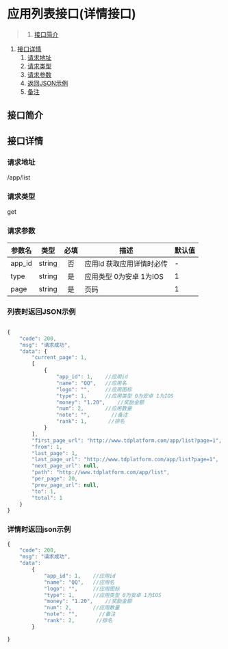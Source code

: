 # 应用列表接口(详情接口)

>1. [接口简介](#接口简介 "接口简介")
1. [接口详情](#接口详情 "接口详情")
	1. [请求地址](#请求地址 "请求地址")
	1. [请求类型](#请求类型 "请求类型")
	1. [请求参数](#请求参数 "请求参数")
	1. [返回JSON示例](#返回JSON示例 "返回JSON示例")
	1. [备注](#备注 "备注")



## 接口简介


## 接口详情 

### 请求地址
/app/list

### 请求类型
get

### 请求参数
| 参数名 | 类型 | 必填 | 描述 | 默认值 |
| --- | :---: | :---: | --- | --- |
| app_id | string | 否 | 应用id 获取应用详情时必传 | - |
| type | string | 是 | 应用类型 0为安卓 1为IOS | 1 |
| page | string | 是 | 页码 | 1 |


### 列表时返回JSON示例
```javascript

{
    "code": 200,
    "msg": "请求成功",
    "data": {
        "current_page": 1,
        [
            {
                "app_id": 1,    //应用id
                "name": "QQ",   //应用名
                "logo": "",     //应用图标
                "type": 1,      //应用类型 0为安卓 1为IOS
                "money": "1.20",    //奖励金额
                "num": 2,       //应用数量
                "note": "",       //备注
                "rank": 1,       //排名
            }
        ],
        "first_page_url": "http://www.tdplatform.com/app/list?page=1",
        "from": 1,
        "last_page": 1,
        "last_page_url": "http://www.tdplatform.com/app/list?page=1",
        "next_page_url": null,
        "path": "http://www.tdplatform.com/app/list",
        "per_page": 20,
        "prev_page_url": null,
        "to": 1,
        "total": 1
    }
}

```

### 详情时返回json示例
```javascript
{
    "code": 200,
    "msg": "请求成功",
    "data": 
        {
            "app_id": 1,    //应用id
            "name": "QQ",   //应用名
            "logo": "",     //应用图标
            "type": 1,      //应用类型 0为安卓 1为IOS
            "money": "1.20",    //奖励金额
            "num": 2,       //应用数量
            "note": "",       //备注
            "rank": 2,       //排名
        }

}
```